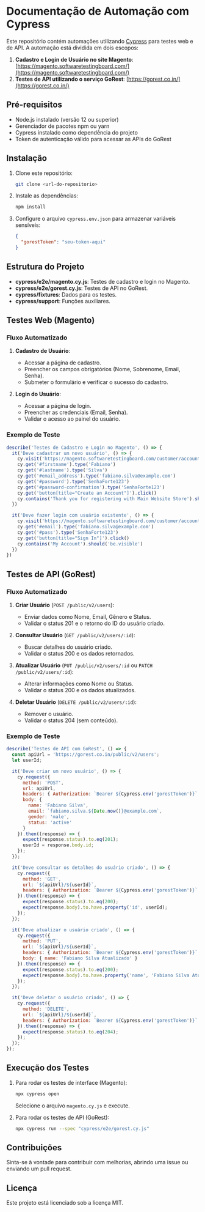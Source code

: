 # Documentação de Automação com Cypress

Este repositório contém automações utilizando [Cypress](https://www.cypress.io/) para testes web e de API. A automação está dividida em dois escopos:

1. **Cadastro e Login de Usuário no site Magento**: [https://magento.softwaretestingboard.com/](https://magento.softwaretestingboard.com/)
2. **Testes de API utilizando o serviço GoRest**: [https://gorest.co.in/](https://gorest.co.in/)

## Pré-requisitos

- Node.js instalado (versão 12 ou superior)
- Gerenciador de pacotes npm ou yarn
- Cypress instalado como dependência do projeto
- Token de autenticação válido para acessar as APIs do GoRest

## Instalação

1. Clone este repositório:
   ```bash
   git clone <url-do-repositorio>
   ```

2. Instale as dependências:
   ```bash
   npm install
   ```

3. Configure o arquivo `cypress.env.json` para armazenar variáveis sensíveis:
   ```json
   {
     "gorestToken": "seu-token-aqui"
   }
   ```

## Estrutura do Projeto

- **cypress/e2e/magento.cy.js**: Testes de cadastro e login no Magento.
- **cypress/e2e/gorest.cy.js**: Testes de API no GoRest.
- **cypress/fixtures**: Dados para os testes.
- **cypress/support**: Funções auxiliares.

## Testes Web (Magento)

### Fluxo Automatizado

1. **Cadastro de Usuário**:
   - Acessar a página de cadastro.
   - Preencher os campos obrigatórios (Nome, Sobrenome, Email, Senha).
   - Submeter o formulário e verificar o sucesso do cadastro.

2. **Login do Usuário**:
   - Acessar a página de login.
   - Preencher as credenciais (Email, Senha).
   - Validar o acesso ao painel do usuário.

### Exemplo de Teste

```javascript
describe('Testes de Cadastro e Login no Magento', () => {
  it('Deve cadastrar um novo usuário', () => {
    cy.visit('https://magento.softwaretestingboard.com/customer/account/create/')
    cy.get('#firstname').type('Fabiano')
    cy.get('#lastname').type('Silva')
    cy.get('#email_address').type('fabiano.silva@example.com')
    cy.get('#password').type('SenhaForte123')
    cy.get('#password-confirmation').type('SenhaForte123')
    cy.get('button[title="Create an Account"]').click()
    cy.contains('Thank you for registering with Main Website Store').should('be.visible')
  })

  it('Deve fazer login com usuário existente', () => {
    cy.visit('https://magento.softwaretestingboard.com/customer/account/login/')
    cy.get('#email').type('fabiano.silva@example.com')
    cy.get('#pass').type('SenhaForte123')
    cy.get('button[title="Sign In"]').click()
    cy.contains('My Account').should('be.visible')
  })
})
```

## Testes de API (GoRest)

### Fluxo Automatizado

1. **Criar Usuário** (`POST /public/v2/users`):
   - Enviar dados como Nome, Email, Gênero e Status.
   - Validar o status 201 e o retorno do ID do usuário criado.

2. **Consultar Usuário** (`GET /public/v2/users/:id`):
   - Buscar detalhes do usuário criado.
   - Validar o status 200 e os dados retornados.

3. **Atualizar Usuário** (`PUT /public/v2/users/:id` ou `PATCH /public/v2/users/:id`):
   - Alterar informações como Nome ou Status.
   - Validar o status 200 e os dados atualizados.

4. **Deletar Usuário** (`DELETE /public/v2/users/:id`):
   - Remover o usuário.
   - Validar o status 204 (sem conteúdo).

### Exemplo de Teste

```javascript
describe('Testes de API com GoRest', () => {
  const apiUrl = 'https://gorest.co.in/public/v2/users';
  let userId;

  it('Deve criar um novo usuário', () => {
    cy.request({
      method: 'POST',
      url: apiUrl,
      headers: { Authorization: `Bearer ${Cypress.env('gorestToken')}` },
      body: {
        name: 'Fabiano Silva',
        email: `fabiano.silva.${Date.now()}@example.com`,
        gender: 'male',
        status: 'active'
      }
    }).then((response) => {
      expect(response.status).to.eq(201);
      userId = response.body.id;
    });
  });

  it('Deve consultar os detalhes do usuário criado', () => {
    cy.request({
      method: 'GET',
      url: `${apiUrl}/${userId}`,
      headers: { Authorization: `Bearer ${Cypress.env('gorestToken')}` }
    }).then((response) => {
      expect(response.status).to.eq(200);
      expect(response.body).to.have.property('id', userId);
    });
  });

  it('Deve atualizar o usuário criado', () => {
    cy.request({
      method: 'PUT',
      url: `${apiUrl}/${userId}`,
      headers: { Authorization: `Bearer ${Cypress.env('gorestToken')}` },
      body: { name: 'Fabiano Silva Atualizado' }
    }).then((response) => {
      expect(response.status).to.eq(200);
      expect(response.body).to.have.property('name', 'Fabiano Silva Atualizado');
    });
  });

  it('Deve deletar o usuário criado', () => {
    cy.request({
      method: 'DELETE',
      url: `${apiUrl}/${userId}`,
      headers: { Authorization: `Bearer ${Cypress.env('gorestToken')}` }
    }).then((response) => {
      expect(response.status).to.eq(204);
    });
  });
});
```

## Execução dos Testes

1. Para rodar os testes de interface (Magento):
   ```bash
   npx cypress open
   ```
   Selecione o arquivo `magento.cy.js` e execute.

2. Para rodar os testes de API (GoRest):
   ```bash
   npx cypress run --spec "cypress/e2e/gorest.cy.js"
   ```

## Contribuições

Sinta-se à vontade para contribuir com melhorias, abrindo uma issue ou enviando um pull request.

## Licença

Este projeto está licenciado sob a licença MIT.
